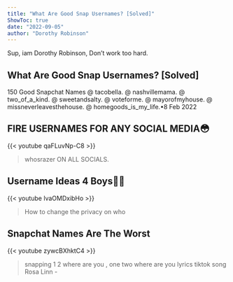 ```yaml
---
title: "What Are Good Snap Usernames? [Solved]"
ShowToc: true 
date: "2022-09-05"
author: "Dorothy Robinson" 
---
```


Sup, iam Dorothy Robinson, Don’t work too hard.
## What Are Good Snap Usernames? [Solved]
 150 Good Snapchat Names @ tacobella. @ nashvillemama. @ two_of_a_kind. @ sweetandsalty. @ voteforme. @ mayorofmyhouse. @ missneverleavesthehouse. @ homegoods_is_my_life.•8 Feb 2022

## FIRE USERNAMES FOR ANY SOCIAL MEDIA😳
{{< youtube qaFLuvNp-C8 >}}
>whosrazer ON ALL SOCIALS.

## Username Ideas 4 Boys🦇💕
{{< youtube lvaOMDxibHo >}}
>How to change the privacy on who 

## Snapchat Names Are The Worst
{{< youtube zywcBXhktC4 >}}
>snapping 1 2 where are you , one two where are you lyrics tiktok song Rosa Linn - 

